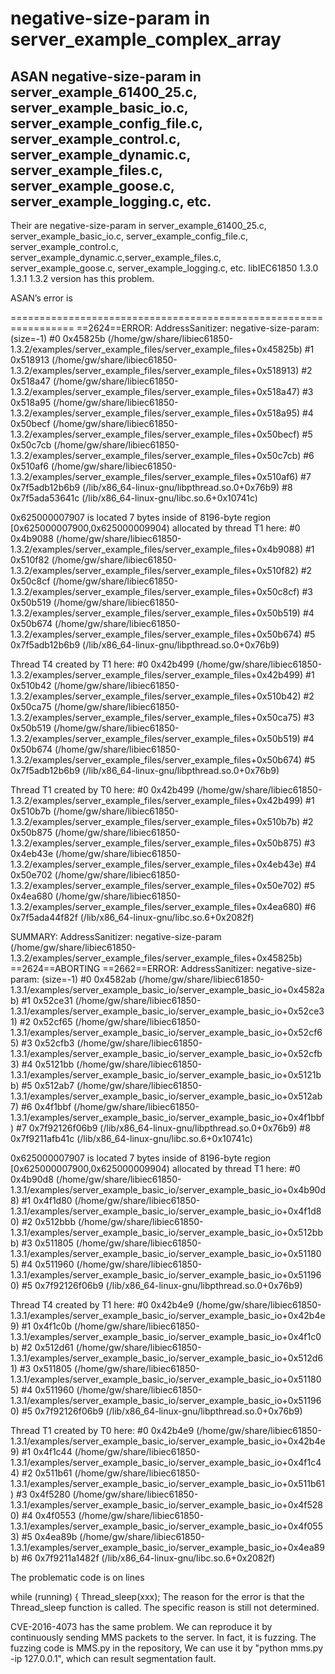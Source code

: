 # negative-size-param in server_example_complex_array
## ASAN negative-size-param in server_example_61400_25.c, server_example_basic_io.c, server_example_config_file.c, server_example_control.c, server_example_dynamic.c, server_example_files.c, server_example_goose.c, server_example_logging.c, etc. 
Their are negative-size-param in server_example_61400_25.c, server_example_basic_io.c, server_example_config_file.c, server_example_control.c, server_example_dynamic.c,server_example_files.c, server_example_goose.c, server_example_logging.c, etc.
libIEC61850 1.3.0 1.3.1 1.3.2 version has this problem.

ASAN’s error is

=================================================================
==2624==ERROR: AddressSanitizer: negative-size-param: (size=-1)
    #0 0x45825b  (/home/gw/share/libiec61850-1.3.2/examples/server_example_files/server_example_files+0x45825b)
    #1 0x518913  (/home/gw/share/libiec61850-1.3.2/examples/server_example_files/server_example_files+0x518913)
    #2 0x518a47  (/home/gw/share/libiec61850-1.3.2/examples/server_example_files/server_example_files+0x518a47)
    #3 0x518a95  (/home/gw/share/libiec61850-1.3.2/examples/server_example_files/server_example_files+0x518a95)
    #4 0x50becf  (/home/gw/share/libiec61850-1.3.2/examples/server_example_files/server_example_files+0x50becf)
    #5 0x50c7cb  (/home/gw/share/libiec61850-1.3.2/examples/server_example_files/server_example_files+0x50c7cb)
    #6 0x510af6  (/home/gw/share/libiec61850-1.3.2/examples/server_example_files/server_example_files+0x510af6)
    #7 0x7f5adb12b6b9  (/lib/x86_64-linux-gnu/libpthread.so.0+0x76b9)
    #8 0x7f5ada53641c  (/lib/x86_64-linux-gnu/libc.so.6+0x10741c)

0x625000007907 is located 7 bytes inside of 8196-byte region [0x625000007900,0x625000009904)
allocated by thread T1 here:
    #0 0x4b9088  (/home/gw/share/libiec61850-1.3.2/examples/server_example_files/server_example_files+0x4b9088)
    #1 0x510f82  (/home/gw/share/libiec61850-1.3.2/examples/server_example_files/server_example_files+0x510f82)
    #2 0x50c8cf  (/home/gw/share/libiec61850-1.3.2/examples/server_example_files/server_example_files+0x50c8cf)
    #3 0x50b519  (/home/gw/share/libiec61850-1.3.2/examples/server_example_files/server_example_files+0x50b519)
    #4 0x50b674  (/home/gw/share/libiec61850-1.3.2/examples/server_example_files/server_example_files+0x50b674)
    #5 0x7f5adb12b6b9  (/lib/x86_64-linux-gnu/libpthread.so.0+0x76b9)

Thread T4 created by T1 here:
    #0 0x42b499  (/home/gw/share/libiec61850-1.3.2/examples/server_example_files/server_example_files+0x42b499)
    #1 0x510b42  (/home/gw/share/libiec61850-1.3.2/examples/server_example_files/server_example_files+0x510b42)
    #2 0x50ca75  (/home/gw/share/libiec61850-1.3.2/examples/server_example_files/server_example_files+0x50ca75)
    #3 0x50b519  (/home/gw/share/libiec61850-1.3.2/examples/server_example_files/server_example_files+0x50b519)
    #4 0x50b674  (/home/gw/share/libiec61850-1.3.2/examples/server_example_files/server_example_files+0x50b674)
    #5 0x7f5adb12b6b9  (/lib/x86_64-linux-gnu/libpthread.so.0+0x76b9)

Thread T1 created by T0 here:
    #0 0x42b499  (/home/gw/share/libiec61850-1.3.2/examples/server_example_files/server_example_files+0x42b499)
    #1 0x510b7b  (/home/gw/share/libiec61850-1.3.2/examples/server_example_files/server_example_files+0x510b7b)
    #2 0x50b875  (/home/gw/share/libiec61850-1.3.2/examples/server_example_files/server_example_files+0x50b875)
    #3 0x4eb43e  (/home/gw/share/libiec61850-1.3.2/examples/server_example_files/server_example_files+0x4eb43e)
    #4 0x50e702  (/home/gw/share/libiec61850-1.3.2/examples/server_example_files/server_example_files+0x50e702)
    #5 0x4ea680  (/home/gw/share/libiec61850-1.3.2/examples/server_example_files/server_example_files+0x4ea680)
    #6 0x7f5ada44f82f  (/lib/x86_64-linux-gnu/libc.so.6+0x2082f)

SUMMARY: AddressSanitizer: negative-size-param (/home/gw/share/libiec61850-1.3.2/examples/server_example_files/server_example_files+0x45825b) 
==2624==ABORTING
==2662==ERROR: AddressSanitizer: negative-size-param: (size=-1)
    #0 0x4582ab  (/home/gw/share/libiec61850-1.3.1/examples/server_example_basic_io/server_example_basic_io+0x4582ab)
    #1 0x52ce31  (/home/gw/share/libiec61850-1.3.1/examples/server_example_basic_io/server_example_basic_io+0x52ce31)
    #2 0x52cf65  (/home/gw/share/libiec61850-1.3.1/examples/server_example_basic_io/server_example_basic_io+0x52cf65)
    #3 0x52cfb3  (/home/gw/share/libiec61850-1.3.1/examples/server_example_basic_io/server_example_basic_io+0x52cfb3)
    #4 0x5121bb  (/home/gw/share/libiec61850-1.3.1/examples/server_example_basic_io/server_example_basic_io+0x5121bb)
    #5 0x512ab7  (/home/gw/share/libiec61850-1.3.1/examples/server_example_basic_io/server_example_basic_io+0x512ab7)
    #6 0x4f1bbf  (/home/gw/share/libiec61850-1.3.1/examples/server_example_basic_io/server_example_basic_io+0x4f1bbf)
    #7 0x7f92126f06b9  (/lib/x86_64-linux-gnu/libpthread.so.0+0x76b9)
    #8 0x7f9211afb41c  (/lib/x86_64-linux-gnu/libc.so.6+0x10741c)

0x625000007907 is located 7 bytes inside of 8196-byte region [0x625000007900,0x625000009904)
allocated by thread T1 here:
    #0 0x4b90d8  (/home/gw/share/libiec61850-1.3.1/examples/server_example_basic_io/server_example_basic_io+0x4b90d8)
    #1 0x4f1d80  (/home/gw/share/libiec61850-1.3.1/examples/server_example_basic_io/server_example_basic_io+0x4f1d80)
    #2 0x512bbb  (/home/gw/share/libiec61850-1.3.1/examples/server_example_basic_io/server_example_basic_io+0x512bbb)
    #3 0x511805  (/home/gw/share/libiec61850-1.3.1/examples/server_example_basic_io/server_example_basic_io+0x511805)
    #4 0x511960  (/home/gw/share/libiec61850-1.3.1/examples/server_example_basic_io/server_example_basic_io+0x511960)
    #5 0x7f92126f06b9  (/lib/x86_64-linux-gnu/libpthread.so.0+0x76b9)

Thread T4 created by T1 here:
    #0 0x42b4e9  (/home/gw/share/libiec61850-1.3.1/examples/server_example_basic_io/server_example_basic_io+0x42b4e9)
    #1 0x4f1c0b  (/home/gw/share/libiec61850-1.3.1/examples/server_example_basic_io/server_example_basic_io+0x4f1c0b)
    #2 0x512d61  (/home/gw/share/libiec61850-1.3.1/examples/server_example_basic_io/server_example_basic_io+0x512d61)
    #3 0x511805  (/home/gw/share/libiec61850-1.3.1/examples/server_example_basic_io/server_example_basic_io+0x511805)
    #4 0x511960  (/home/gw/share/libiec61850-1.3.1/examples/server_example_basic_io/server_example_basic_io+0x511960)
    #5 0x7f92126f06b9  (/lib/x86_64-linux-gnu/libpthread.so.0+0x76b9)

Thread T1 created by T0 here:
    #0 0x42b4e9  (/home/gw/share/libiec61850-1.3.1/examples/server_example_basic_io/server_example_basic_io+0x42b4e9)
    #1 0x4f1c44  (/home/gw/share/libiec61850-1.3.1/examples/server_example_basic_io/server_example_basic_io+0x4f1c44)
    #2 0x511b61  (/home/gw/share/libiec61850-1.3.1/examples/server_example_basic_io/server_example_basic_io+0x511b61)
    #3 0x4f5280  (/home/gw/share/libiec61850-1.3.1/examples/server_example_basic_io/server_example_basic_io+0x4f5280)
    #4 0x4f0553  (/home/gw/share/libiec61850-1.3.1/examples/server_example_basic_io/server_example_basic_io+0x4f0553)
    #5 0x4ea89b  (/home/gw/share/libiec61850-1.3.1/examples/server_example_basic_io/server_example_basic_io+0x4ea89b)
    #6 0x7f9211a1482f  (/lib/x86_64-linux-gnu/libc.so.6+0x2082f)

The problematic code is on lines

 while (running) {
                Thread_sleep(xxx);
The reason for the error is that the Thread_sleep function is called. The specific reason is still not determined.

CVE-2016-4073 has the same problem.
We can reproduce it by continuously sending MMS packets to the server. In fact, it is fuzzing.
The fuzzing code is MMS.py in the repository, We can use it by "python mms.py -ip 127.0.0.1", which can result segmentation fault.
